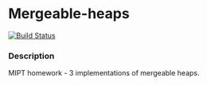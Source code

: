 # Mergeable-heaps

[![Build Status](https://travis-ci.com/aalekseevx/Mergeable-heaps.svg?branch=master)](https://travis-ci.com/aalekseevx/Mergeable-heaps)

### Description

MIPT homework - 3 implementations of mergeable heaps.
